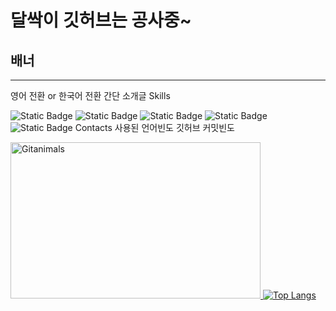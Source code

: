 # 달싹이 깃허브는 공사중~
## 배너
---
영어 전환 or 한국어 전환
간단 소개글
Skills

![Static Badge](https://img.shields.io/badge/C-A8B9CC?style=plastic&logo=C&logoColor=ffffff)
![Static Badge](https://img.shields.io/badge/C%2B%2B-00599C?style=plastic&logo=C%2B%2B&logoColor=ffffff)
![Static Badge](https://img.shields.io/badge/C%23-black?style=plastic)
![Static Badge](https://img.shields.io/badge/Python-3776AB?style=plastic&logo=Python&logoColor=ffffff)<br>
![Static Badge](https://img.shields.io/badge/Unity-black?style=plastic&logo=Unity&logoColor=ffffff)
Contacts
사용된 언어빈도
깃허브 커밋빈도

<a href="https://github.com/devxb/gitanimals">
  <img src="https://render.gitanimals.org/farms/j1sung" width="400" height="250" alt="Gitanimals"/>
</a>

<a href="https://github.com/j1sung">
  <img src="https://github-readme-stats.vercel.app/api/top-langs/?username=j1sung&layout=compact" alt="Top Langs" />
</a>
